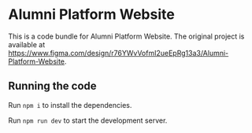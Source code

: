 
  # Alumni Platform Website

  This is a code bundle for Alumni Platform Website. The original project is available at https://www.figma.com/design/r76YWvVofmI2ueEpRg13a3/Alumni-Platform-Website.

  ## Running the code

  Run `npm i` to install the dependencies.

  Run `npm run dev` to start the development server.
  